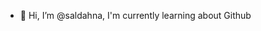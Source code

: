 - 👋 Hi, I’m @saldahna, I'm currently learning about Github

<!---
saldahna/saldahna is a ✨ special ✨ repository because its `README.md` (this file) appears on your GitHub profile.
You can click the Preview link to take a look at your changes.
--->
